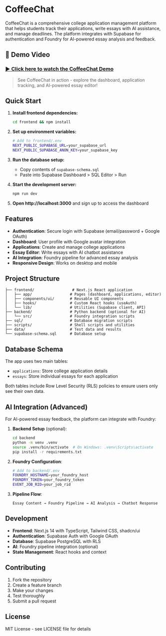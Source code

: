 # CoffeeChat

CoffeeChat is a comprehensive college application management platform that helps students track their applications, write essays with AI assistance, and manage deadlines. The platform integrates with Supabase for authentication and Foundry for AI-powered essay analysis and feedback.

## 🎥 Demo Video

### **[▶️ Click here to watch the CoffeeChat Demo](https://www.loom.com/share/3f7c6a7f54494bf59201831ee79d16d9)**

> See CoffeeChat in action - explore the dashboard, application tracking, and AI-powered essay editor!

## Quick Start

1. **Install frontend dependencies:**

   ```bash
   cd frontend && npm install
   ```
2. **Set up environment variables:**

   ```bash
   # Add to frontend/.env
   NEXT_PUBLIC_SUPABASE_URL=your_supabase_url
   NEXT_PUBLIC_SUPABASE_ANON_KEY=your_supabase_key
   ```
3. **Run the database setup:**

   - Copy contents of `supabase-schema.sql`
   - Paste into Supabase Dashboard > SQL Editor > Run
4. **Start the development server:**

   ```bash
   npm run dev
   ```
5. **Open http://localhost:3000** and sign up to access the dashboard

## Features

- **Authentication**: Secure login with Supabase (email/password + Google OAuth)
- **Dashboard**: User profile with Google avatar integration
- **Applications**: Create and manage college applications
- **Essay Editor**: Write essays with AI chatbot assistance
- **AI Integration**: Foundry pipeline for advanced essay analysis
- **Responsive Design**: Works on desktop and mobile

## Project Structure

```
├── frontend/                 # Next.js React application
│   ├── app/                 # Pages (dashboard, applications, editor)
│   ├── components/ui/       # Reusable UI components
│   ├── hooks/               # Custom React hooks (useAuth)
│   └── lib/                 # Utilities (Supabase client, API)
├── backend/                 # Python backend (optional for AI)
│   └── src/                 # Foundry integration scripts
├── sql/                     # Database migration scripts
├── scripts/                 # Shell scripts and utilities
├── data/                    # Test data and results
└── supabase-schema.sql      # Database setup
```

## Database Schema

The app uses two main tables:

- `applications`: Store college application details
- `essays`: Store individual essays for each application

Both tables include Row Level Security (RLS) policies to ensure users only see their own data.

## AI Integration (Advanced)

For AI-powered essay feedback, the platform can integrate with Foundry:

1. **Backend Setup** (optional):

   ```bash
   cd backend
   python -m venv .venv
   source .venv/bin/activate  # On Windows: .venv\Scripts\activate
   pip install -r requirements.txt
   ```
2. **Foundry Configuration**:

   ```bash
   # Add to backend/.env
   FOUNDRY_HOSTNAME=your_foundry_host
   FOUNDRY_TOKEN=your_foundry_token
   EVENT_JOB_RID=your_job_rid
   ```
3. **Pipeline Flow**:

   ```
   Essay Content → Foundry Pipeline → AI Analysis → Chatbot Response
   ```

## Development

- **Frontend**: Next.js 14 with TypeScript, Tailwind CSS, shadcn/ui
- **Authentication**: Supabase Auth with Google OAuth
- **Database**: Supabase PostgreSQL with RLS
- **AI**: Foundry pipeline integration (optional)
- **State Management**: React hooks and context

## Contributing

1. Fork the repository
2. Create a feature branch
3. Make your changes
4. Test thoroughly
5. Submit a pull request

## License

MIT License - see LICENSE file for details

